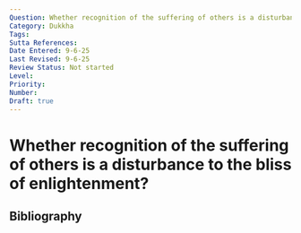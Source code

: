```yaml
---
Question: Whether recognition of the suffering of others is a disturbance to the bliss of enlightenment?
Category: Dukkha
Tags: 
Sutta References: 
Date Entered: 9-6-25
Last Revised: 9-6-25
Review Status: Not started
Level: 
Priority: 
Number: 
Draft: true
---
```


# Whether recognition of the suffering of others is a disturbance to the bliss of enlightenment?

## Bibliography

<!-- 

Notes:



-->